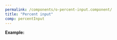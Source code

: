 ```yaml
---
permalink: /components/o-percent-input.component/
title: "Percent input"
comp: percentInput
---
```


**Example:**

```html

``` 

